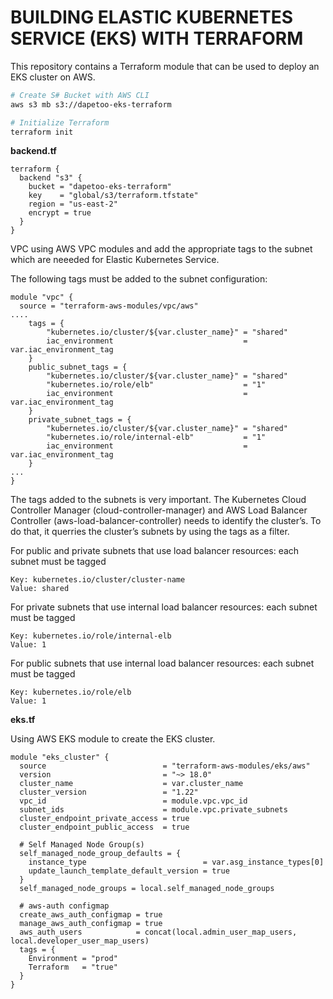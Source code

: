 # BUILDING ELASTIC KUBERNETES SERVICE (EKS) WITH TERRAFORM

This repository contains a Terraform module that can be used to deploy an EKS cluster on AWS.

```bash
# Create S# Bucket with AWS CLI
aws s3 mb s3://dapetoo-eks-terraform

# Initialize Terraform
terraform init
```

**backend.tf**

```hcl
terraform {
  backend "s3" {
    bucket = "dapetoo-eks-terraform"
    key    = "global/s3/terraform.tfstate"
    region = "us-east-2"
    encrypt = true
  }
}
```

VPC using AWS VPC modules and add the appropriate tags to the subnet which are neeeded for Elastic Kubernetes Service.

The following tags must be added to the subnet configuration:

```hcl
module "vpc" {
  source = "terraform-aws-modules/vpc/aws"
....
    tags = {
        "kubernetes.io/cluster/${var.cluster_name}" = "shared"
        iac_environment                             = var.iac_environment_tag
    }
    public_subnet_tags = {
        "kubernetes.io/cluster/${var.cluster_name}" = "shared"
        "kubernetes.io/role/elb"                    = "1"
        iac_environment                             = var.iac_environment_tag
    }
    private_subnet_tags = {
        "kubernetes.io/cluster/${var.cluster_name}" = "shared"
        "kubernetes.io/role/internal-elb"           = "1"
        iac_environment                             = var.iac_environment_tag
    }
...
}

```

The tags added to the subnets is very important. The Kubernetes Cloud Controller Manager (cloud-controller-manager) and AWS Load Balancer Controller (aws-load-balancer-controller) needs to identify the cluster’s. To do that, it querries the cluster’s subnets by using the tags as a filter.

For public and private subnets that use load balancer resources: each subnet must be tagged

```
Key: kubernetes.io/cluster/cluster-name
Value: shared
```

For private subnets that use internal load balancer resources: each subnet must be tagged

```
Key: kubernetes.io/role/internal-elb
Value: 1
```

For public subnets that use internal load balancer resources: each subnet must be tagged

```
Key: kubernetes.io/role/elb
Value: 1
```

**eks.tf**

Using AWS EKS module to create the EKS cluster. 

```hcl 
module "eks_cluster" {
  source                          = "terraform-aws-modules/eks/aws"
  version                         = "~> 18.0"
  cluster_name                    = var.cluster_name
  cluster_version                 = "1.22"
  vpc_id                          = module.vpc.vpc_id
  subnet_ids                      = module.vpc.private_subnets
  cluster_endpoint_private_access = true
  cluster_endpoint_public_access  = true

  # Self Managed Node Group(s)
  self_managed_node_group_defaults = {
    instance_type                          = var.asg_instance_types[0]
    update_launch_template_default_version = true
  }
  self_managed_node_groups = local.self_managed_node_groups

  # aws-auth configmap
  create_aws_auth_configmap = true
  manage_aws_auth_configmap = true
  aws_auth_users            = concat(local.admin_user_map_users, local.developer_user_map_users)
  tags = {
    Environment = "prod"
    Terraform   = "true"
  }
}
```
